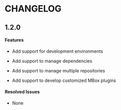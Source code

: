 # CHANGELOG

## 1.2.0

#### Features

- Add support for development environments
  
- Add support to manage dependencies
  
- Add support to manage multiple repositories

- Add support to develop customized MBox plugins

#### Resolved Issues

- None
